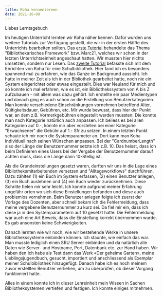 ```yaml
---
title: Koha kennenlernen
date: 2021-10-08
---
```

Liebes Lerntagebuch

Im heutigen Unterricht lernten wir Koha näher kennen. Dafür wurden uns weitere Tutorials zur Verfügung gestellt, die wir in der ersten Hälfte des Unterrichts bearbeiten sollten. 
Das <a href="https://zefanjas.de/koha-installation-schule-bibliografische-framework/">erste Tutorial</a> behandelte das Thema "Bibliothekarisches Framework" bzw. Marc21, welches wir schon in der letzten Unterrichtseinheit angeschaut hatten. Wir mussten hier nichts umsetzen, sondern nur Lesen. 
Das <a href="https://zefanjas.de/teil-3-grundeinstellungen-wie-man-koha-installiert-und-fuer-schulen-einrichtet/">zweite Tutorial</a> befasste sich mit dem Enrichten von Koha für eine Schulbibliothek. Hier fand ich es besonders spannend mal zu erfahren, wie das Ganze im Background aussieht. Ich hatte in meiner Zeit als ich in der Bibliothek gearbeitet hatte, noch nie ein System eingerichtet oder etwas eingestellt. Dies war Neuland für mich und so konnte ich mal erfahren, wie es ist, ein Bibliothekssystem von A bis Z aufzubauen - mit allem was dazu gehört. Ich erstellte ein paar Medientypen und danach ging es auch schon an die Erstellung von Benutzerkategorien. Man konnte verschiedene Einschränkungen vornehmen betreffend Alter, Gültigkeitsdauer, Gebühren, etc. Mir wurde bewusst, dass hier der Punkt war, an dem z.B. Vormerkgebühren eingestellt werden mussten. Die konnte man nach Kategorie natürlich auch anpassen. Ich beliess es bei allen Kategorien auf 0.-, könnte mir aber vorstellen bei einer Kategorie "Erwachsener" die Gebühr auf 1.- Sfr zu setzen. In einem letzten Punkt schaute ich mir noch die Systemparameter an. Dort kann man Koha individuell nach seinen Wünschen anpassen. Bei der "CardnumberLength" also der Länge der Benutzernummer setzte ich z.B. 10. Das heisst, dass ich beim Definieren eines Users bei der Vergabe der Benutzernummer darauf achten muss, dass die Länge dann 10-Stellig ist.

Als die Grundeinstellungen gesetzt waren, durften wir uns in die Lage eines Bibliotheksmitarbeitenden versetzen und "Alltagsworkflows" durchführen. Dazu zählten (1) ein Buch im System erfassen, (2) einen Benutzer anlegen, (3) ein Buch auslehnen und (4) ein Buch wieder zurücknehmen. Diese Schritte fielen mir sehr leicht. Ich konnte aufgrund meiner Erfahrung ungefähr orten wo sich diese Einstellungen befanden und diese auch problemlos vornehmen. Beim Benutzer anlegen folgte ich zuerst der Vorlage des Dozenten, aber schnell bekam ich die Fehlermeldung, dass meine vergebene Benutzernummer zu kurz sei. Da fiel mir ein, dass ich diese ja in den Systemparametern auf 10 gesetzt hatte. Die Fehlermeldung war auch eine Art Beweis, dass die Einstellung korrekt übernommen wurde. Es gab ansonsten keine Schwierigkeiten. 

Danach lernten wie wir noch, wie wir bestehende Werke in unsere Bibliothekssysteme einbinden können. Ich staunte, wie einfach das war. Man musste lediglich einen SRU Server einbinden und da natürlich alle Daten wie Server- und Hostname, Port, Datenbank etc. zur Hand haben. Wir haben den Ich habe als Test dann das Werk «Der geheime Garten», meine Lieblingsjugendbuch, gesucht, importiert und anschliessend als Exemplar meiner Schulbibliothek hinzugefügt. Danach habe ich es noch meinem zuvor erstellten Benutzer verliehen, um zu überprüfen, ob dieser Vorgang funktioniert hatte.
 
Alles in einem konnte ich in dieser Lehreinheit mein Wissen in Sachen Bibliotheksystemen vertiefen und festigen. Ich konnte einiges mitnehmen.


